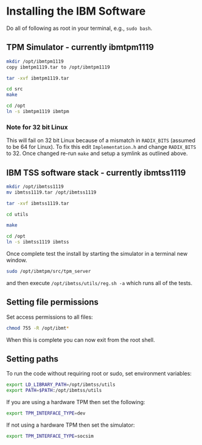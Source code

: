 Installing the IBM Software
=======================

Do all of following as root in your terminal, e.g., `sudo bash`.

TPM Simulator - currently ibmtpm1119
------------------------------------

```bash
mkdir /opt/ibmtpm1119
copy ibmtpm1119.tar to /opt/ibmtpm1119

tar -xvf ibmtpm1119.tar

cd src
make

cd /opt
ln -s ibmtpm1119 ibmtpm
```

### Note for 32 bit Linux

This will fail on 32 bit Linux because of a mismatch in `RADIX_BITS`
(assumed to be 64 for Linux). To fix this edit `Implementation.h` and
change `RADIX_BITS` to 32. Once changed re-run `make` and setup a
symlink as outlined above.

IBM TSS software stack - currently ibmtss1119
---------------------------------------------

```bash
mkdir /opt/ibmtss1119
mv ibmtss1119.tar /opt/ibmtss1119

tar -xvf ibmtss1119.tar

cd utils

make

cd /opt
ln -s ibmtss1119 ibmtss
```

Once complete test the install by starting the simulator in a
terminal new window.

```bash
sudo /opt/ibmtpm/src/tpm_server
```

and then execute `/opt/ibmtss/utils/reg.sh -a` which runs all of the tests.

Setting file permissions
------------------------

Set access permissions to all files:

```bash
chmod 755 -R /opt/ibmt*
```

When this is complete you can now exit from the root shell.

Setting paths
-------------

To run the code without requiring root or sudo, set environment variables:

```bash
export LD_LIBRARY_PATH=/opt/ibmtss/utils
export PATH=$PATH:/opt/ibmtss/utils
```

If you are using a hardware TPM then set the following:

```bash
export TPM_INTERFACE_TYPE=dev
```

If not using a hardware TPM then set the simulator:

```bash
export TPM_INTERFACE_TYPE=socsim
```
